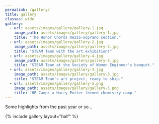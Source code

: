 ```yaml
---
permalink: /gallery/
title: gallery
classes: wide
gallery: 
  - url: assets/images/gallery/gallery-1.jpg
    image_path: assets/images/gallery/gallery-1.jpg
    title: "The Honor Chords mezzo-soprano section."
  - url: assets/images/gallery/gallery-2.jpg
    image_path: assets/images/gallery/gallery-2.jpg
    title: "STEAM Team with the art exhibition!"
  - url: assets/images/gallery/gallery-4.jpg
    image_path: assets/images/gallery/gallery-4.jpg
    title: "STEAM Team at the Society of Women Engineer's banquet."
  - url: assets/images/gallery/gallery-3.jpg
    image_path: assets/images/gallery/gallery-3.jpg
    title: "STEAM Team's art project, ready to ship."
  - url: assets/images/gallery/gallery-5.png
    image_path: assets/images/gallery/gallery-5.png
    title: "HP-Camp: a Harry Potter-themed chemistry camp."
---
```

Some highlights from the past year or so...

{% include gallery layout="half" %}